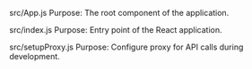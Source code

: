 src/App.js
Purpose: The root component of the application.

src/index.js
Purpose: Entry point of the React application.

src/setupProxy.js
Purpose: Configure proxy for API calls during development.
